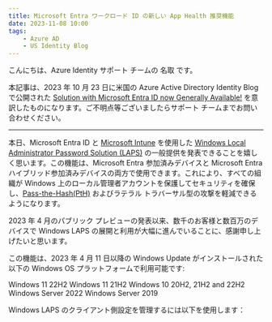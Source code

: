 ```yaml
---
title: Microsoft Entra ワークロード ID の新しい App Health 推奨機能
date: 2023-11-08 10:00
tags:
    - Azure AD
    - US Identity Blog
---
```



こんにちは、Azure Identity サポート チームの 名取 です。

本記事は、2023 年 10 月 23 日に米国の Azure Active Directory Identity Blog で公開された [Solution with Microsoft Entra ID now Generally Available!](https://techcommunity.microsoft.com/t5/microsoft-entra-azure-ad-blog/windows-local-administrator-password-solution-with-microsoft/ba-p/3911999) を意訳したものになります。ご不明点等ございましたらサポート チームまでお問い合わせください。

---

本日、Microsoft Entra ID と [Microsoft Intune](https://learn.microsoft.com/ja-jp/mem/intune/protect/windows-laps-overview) を使用した [Windows Local Administrator Password Solution (LAPS)](https://learn.microsoft.com/ja-jp/entra/identity/devices/howto-manage-local-admin-passwords) の一般提供を発表できることを嬉しく思います。この機能は、Microsoft Entra 参加済みデバイスと Microsoft Entra ハイブリッド参加済みデバイスの両方で使用できます。これにより、すべての組織が Windows 上のローカル管理者アカウントを保護してセキュリティを確保し、[Pass-the-Hash(PtH)](https://www.microsoft.com/en-us/download/details.aspx?id=36036) およびラテラル トラバーサル型の攻撃を軽減できるようになります。

2023 年 4 月のパブリック プレビューの発表以来、数千のお客様と数百万のデバイスで Windows LAPS の展開と利用が大幅に進んでいることに、感謝申し上げたいと思います。

この機能は、2023 年 4 月 11 日以降の Windows Update がインストールされた以下の Windows OS プラットフォームで利用可能です:

Windows 11 22H2 
Windows 11 21H2 
Windows 10 20H2, 21H2 and 22H2 
Windows Server 2022 
Windows Server 2019 

Windows LAPS のクライアント側設定を管理するには以下を使用します：


